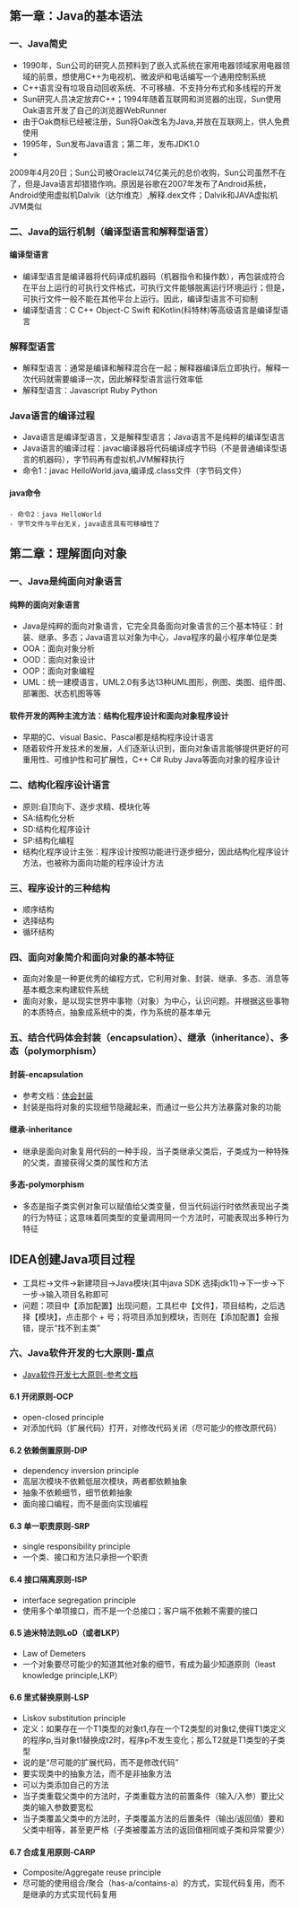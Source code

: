 ## 第一章：Java的基本语法

### 一、Java简史

- 1990年，Sun公司的研究人员预料到了嵌入式系统在家用电器领域家用电器领域的前景，想使用C++为电视机、微波炉和电话编写一个通用控制系统
- C++语言没有垃圾自动回收系统、不可移植、不支持分布式和多线程的开发
- Sun研究人员决定放弃C++；1994年随着互联网和浏览器的出现，Sun使用Oak语言开发了自己的浏览器WebRunner
- 由于Oak商标已经被注册，Sun将Oak改名为Java,并放在互联网上，供人免费使用
- 1995年，Sun发布Java语言；第二年，发布JDK1.0
-

2009年4月20日；Sun公司被Oracle以74亿美元的总价收购，Sun公司虽然不在了，但是Java语言却猎猎作响。原因是谷歌在2007年发布了Android系统，Android使用虚拟机Dalvik（达尔维克）,解释.dex文件；Dalvik和JAVA虚拟机JVM类似

### 二、Java的运行机制（编译型语言和解释型语言）

#### 编译型语言

- 编译型语言是编译器将代码译成机器码（机器指令和操作数），再包装成符合在平台上运行的可执行文件格式，可执行文件能够脱离运行环境运行；但是，可执行文件一般不能在其他平台上运行。因此，编译型语言不可抑制
- 编译型语言：C C++ Object-C Swift 和Kotlin(科特林)等高级语言是编译型语言

### 解释型语言

- 解释型语言：通常是编译和解释混合在一起；解释器编译后立即执行。解释一次代码就需要编译一次，因此解释型语言运行效率低
- 解释型语言：Javascript Ruby Python

### Java语言的编译过程

- Java语言是编译型语言，又是解释型语言；Java语言不是纯粹的编译型语言
- Java语言的编译过程：javac编译器将代码编译成字节码（不是普通编译型语言的机器码），字节码再有虚拟机JVM解释执行
- 命令1：javac HelloWorld.java,编译成.class文件（字节码文件）

#### java命令

    - 命令2：java HelloWorld
    - 字节文件与平台无关，java语言具有可移植性了

## 第二章：理解面向对象

### 一、Java是纯面向对象语言

#### 纯粹的面向对象语言

- Java是纯粹的面向对象语言，它完全具备面向对象语言的三个基本特征：封装、继承、多态；Java语言以对象为中心，Java程序的最小程序单位是类
- OOA：面向对象分析
- OOD：面向对象设计
- OOP：面向对象编程
- UML：统一建模语言，UML2.0有多达13种UML图形，例图、类图、组件图、部署图、状态机图等等

#### 软件开发的两种主流方法：结构化程序设计和面向对象程序设计

- 早期的C、visual Basic、Pascal都是结构程序设计语言
- 随着软件开发技术的发展，人们逐渐认识到，面向对象语言能够提供更好的可重用性、可维护性和可扩展性，C++ C# Ruby Java等面向对象的程序设计

### 二、结构化程序设计语言

- 原则:自顶向下、逐步求精、模块化等
- SA:结构化分析
- SD:结构化程序设计
- SP:结构化编程
- 结构化程序设计主张：程序设计按照功能进行逐步细分，因此结构化程序设计方法，也被称为面向功能的程序设计方法

### 三、程序设计的三种结构

- 顺序结构
- 选择结构
- 循环结构

### 四、面向对象简介和面向对象的基本特征

- 面向对象是一种更优秀的编程方式，它利用对象、封装、继承、多态、消息等基本概念来构建软件系统
- 面向对象，是以现实世界中事物（对象）为中心，认识问题。并根据这些事物的本质特点，抽象成系统中的类，作为系统的基本单元

### 五、结合代码体会封装（encapsulation）、继承（inheritance）、多态（polymorphism）

#### 封装-encapsulation

- 参考文档：[体会封装](https://blog.csdn.net/weixin_47556601/article/details/122521852)
- 封装是指将对象的实现细节隐藏起来，而通过一些公共方法暴露对象的功能

#### 继承-inheritance

- 继承是面向对象复用代码的一种手段，当子类继承父类后，子类成为一种特殊的父类，直接获得父类的属性和方法

#### 多态-polymorphism

- 多态是指子类实例对象可以赋值给父类变量，但当代码运行时依然表现出子类的行为特征；这意味着同类型的变量调用同一个方法时，可能表现出多种行为特征

## IDEA创建Java项目过程

- 工具栏->文件->新建项目->Java模块(其中java SDK 选择jdk11)->下一步->下一步->输入项目名称即可
- 问题：项目中【添加配置】出现问题，工具栏中【文件】，项目结构，之后选择【模块】，点击那个 + 号；将项目添加到模块，否则在【添加配置】会报错，提示“找不到主类”

### 六、Java软件开发的七大原则-重点

- [Java软件开发七大原则-参考文档](https://blog.csdn.net/qq_42145271/article/details/105605973)

#### 6.1 开闭原则-OCP

- open-closed principle
- 对添加代码（扩展代码）打开，对修改代码关闭（尽可能少的修改原代码）

#### 6.2 依赖倒置原则-DIP

- dependency inversion principle
- 高层次模块不依赖低层次模块，两者都依赖抽象
- 抽象不依赖细节，细节依赖抽象
- 面向接口编程，而不是面向实现编程

#### 6.3 单一职责原则-SRP

- single responsibility principle
- 一个类、接口和方法只承担一个职责

#### 6.4 接口隔离原则-ISP

- interface segregation principle
- 使用多个单项接口，而不是一个总接口；客户端不依赖不需要的接口

#### 6.5 迪米特法则LoD（或者LKP）

- Law of Demeters
- 一个对象要尽可能少的知道其他对象的细节，有成为最少知道原则（least knowledge principle,LKP）

#### 6.6 里式替换原则-LSP

- Liskov substitution principle
- 定义：如果存在一个T1类型的对象t1,存在一个T2类型的对象t2,使得T1类定义的程序p,当对象t1替换成t2时，程序p不发生变化；那么T2就是T1类型的子类型
- 说的是“尽可能的扩展代码，而不是修改代码”
- 要实现类中的抽象方法，而不是非抽象方法
- 可以为类添加自己的方法
- 当子类重载父类中的方法时，子类重载方法的前置条件（输入/入参）要比父类的输入参数要宽松
- 当子类覆盖父类中的方法时，子类覆盖方法的后置条件（输出/返回值）要和父类中相等，甚至更严格（子类被覆盖方法的返回值相同或子类和异常要少）

#### 6.7 合成复用原则-CARP

- Composite/Aggregate reuse principle
- 尽可能的使用组合/聚合（has-a/contains-a）的方式，实现代码复用，而不是继承的方式实现代码复用
